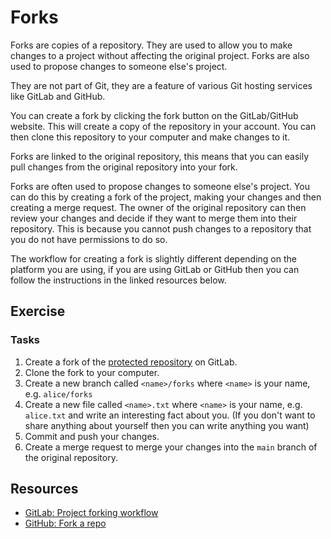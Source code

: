 # Forks

Forks are copies of a repository. They are used to allow you to make changes to a project without affecting the original
project. Forks are also used to propose changes to someone else's project.

They are not part of Git, they are a feature of various Git hosting services like GitLab and GitHub.

You can create a fork by clicking the fork button on the GitLab/GitHub website. This will create a copy of the
repository in your account. You can then clone this repository to your computer and make changes to it.

Forks are linked to the original repository, this means that you can easily pull changes from the original repository
into your fork.

Forks are often used to propose changes to someone else's project. You can do this by creating a fork of the project,
making your changes and then creating a merge request. The owner of the original repository can then review your changes
and decide if they want to merge them into their repository. This is because you cannot push changes to a repository
that you do not have permissions to do so.

The workflow for creating a fork is slightly different depending on the platform you are using, if you are using GitLab
or GitHub
then you can follow the instructions in the linked resources below.

## Exercise

### Tasks

1. Create a fork of the [protected repository](https://git.mpi-cbg.de/scicomp/teaching/git-102-protected.git) on GitLab.
2. Clone the fork to your computer.
3. Create a new branch called `<name>/forks` where `<name>` is your name, e.g. `alice/forks`
4. Create a new file called `<name>.txt` where `<name>` is your name, e.g. `alice.txt` and write an interesting fact
   about you. (If you don't want to share anything about yourself then you can write anything you want)
5. Commit and push your changes.
6. Create a merge request to merge your changes into the `main` branch of the original repository.

## Resources

- [GitLab: Project forking workflow](https://docs.gitlab.com/ee/user/project/repository/forking_workflow.html)
- [GitHub: Fork a repo](https://docs.github.com/en/github/getting-started-with-github/fork-a-repo)
